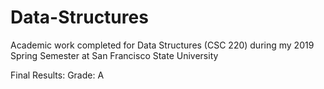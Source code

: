 # Data-Structures
Academic work completed for Data Structures (CSC 220) during my 2019 Spring Semester at San Francisco State University

Final Results:
Grade: A
